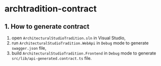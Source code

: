 # archtradition-contract

## 1. How to generate contract

1. open `ArchitecturalStudioTradition.sln` in Visual Studio,
2. run `ArchitecturalStudioTradition.WebApi` in `Debug` mode to generate `swagger.json` file,
3. build `ArchitecturalStudioTradition.Frontend` in `Debug` mode to generate `src/lib/api-generated.contract.ts` file.
